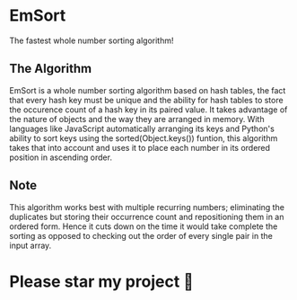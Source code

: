 # EmSort
The fastest whole number sorting algorithm!

## The Algorithm
  EmSort is a whole number sorting algorithm based on hash tables, the fact that every hash key must be unique and the ability for hash tables to store the occurence count of a hash key in its paired value.
  It takes advantage of the nature of objects and the way they are arranged in memory. With languages like JavaScript automatically arranging its keys and Python's ability to sort keys using the sorted(Object.keys()) funtion, this algorithm takes that into account and uses it to place each number in its ordered position in ascending order.
  
## Note
This algorithm works best with multiple recurring numbers; eliminating the duplicates but storing their occurrence count and repositioning them in an ordered form. Hence it cuts down on the time it would take complete the sorting as opposed to checking out the order of every single pair in the input array.

# Please star my project 🙂
